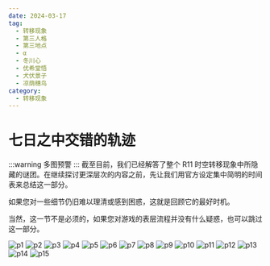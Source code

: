 ```yaml
---
date: 2024-03-17
tag:
  - 转移现象
  - 第三人格
  - 第三地点
  - α
  - 冬川心
  - 优希堂悟
  - 犬伏景子
  - 凉荫穗鸟
category:
  - 转移现象
---
```


# 七日之中交错的轨迹

:::warning
多图预警
:::
截至目前，我们已经解答了整个 R11 时空转移现象中所隐藏的谜团。在继续探讨更深层次的内容之前，先让我们用官方设定集中简明的时间表来总结这一部分。

如果您对一些细节仍旧难以理清或感到困惑，这就是回顾它的最好时机。

当然，这一节不是必须的，如果您对游戏的表层流程并没有什么疑惑，也可以跳过这一部分。

![p1](/images/7days/捕获.png)
![p2](/images/7days/捕获2.png)
![p3](/images/7days/捕获3.png)
![p4](/images/7days/捕获4.png)
![p5](/images/7days/捕获5.png)
![p6](/images/7days/捕获6.png)
![p7](/images/7days/捕获7.png)
![p8](/images/7days/捕获8.png)
![p9](/images/7days/捕获9.png)
![p10](/images/7days/捕获10.png)
![p11](/images/7days/捕获11.png)
![p12](/images/7days/捕获12.png)
![p13](/images/7days/捕获13.png)
![p14](/images/7days/捕获14.png)
![p15](/images/7days/捕获15.png)
